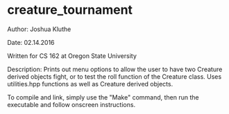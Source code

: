 # creature_tournament

Author: Joshua Kluthe

Date: 02.14.2016

Written for CS 162 at Oregon State University

Description: Prints out menu options to allow the user to have two Creature derived
objects fight, or to test the roll function of the Creature class. Uses utilities.hpp
functions as well as Creature derived objects.

To compile and link, simply use the "Make" command, then run the executable and follow onscreen instructions.
